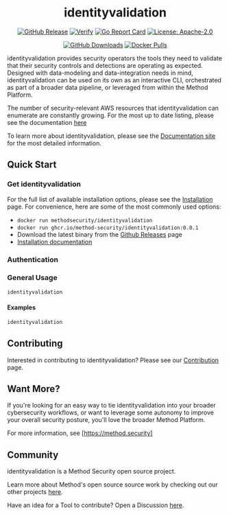 <div align="center">
<h1>identityvalidation</h1>

[![GitHub Release][release-img]][release]
[![Verify][verify-img]][verify]
[![Go Report Card][go-report-img]][go-report]
[![License: Apache-2.0][license-img]][license]

[![GitHub Downloads][github-downloads-img]][release]
[![Docker Pulls][docker-pulls-img]][docker-pull]

</div>

identityvalidation provides security operators the tools they need to validate that their security controls and detections are operating as expected. Designed with data-modeling and data-integration needs in mind, identityvalidation can be used on its own as an interactive CLI, orchestrated as part of a broader data pipeline, or leveraged from within the Method Platform.

The number of security-relevant AWS resources that identityvalidation can enumerate are constantly growing. For the most up to date listing, please see the documentation [here](docs-capabilities)

To learn more about identityvalidation, please see the [Documentation site](https://method-security.github.io/identityvalidation/) for the most detailed information.

## Quick Start

### Get identityvalidation

For the full list of available installation options, please see the [Installation](./docs/getting-started/index.md) page. For convenience, here are some of the most commonly used options:

- `docker run methodsecurity/identityvalidation`
- `docker run ghcr.io/method-security/identityvalidation:0.0.1`
- Download the latest binary from the [Github Releases](releases) page
- [Installation documentation](./docs/getting-started/index.md)

### Authentication


### General Usage

```bash
identityvalidation
```

#### Examples

```bash
identityvalidation
```


## Contributing

Interested in contributing to identityvalidation? Please see our [Contribution](#) page.

## Want More?

If you're looking for an easy way to tie identityvalidation into your broader cybersecurity workflows, or want to leverage some autonomy to improve your overall security posture, you'll love the broader Method Platform.

For more information, see [https://method.security]

## Community

identityvalidation is a Method Security open source project.

Learn more about Method's open source source work by checking out our other projects [here](github-org).

Have an idea for a Tool to contribute? Open a Discussion [here](discussion).

[verify]: https://github.com/Method-Security/identityvalidation/actions/workflows/verify.yml
[verify-img]: https://github.com/Method-Security/identityvalidation/actions/workflows/verify.yml/badge.svg
[go-report]: https://goreportcard.com/report/github.com/Method-Security/identityvalidation
[go-report-img]: https://goreportcard.com/badge/github.com/Method-Security/identityvalidation
[release]: https://github.com/Method-Security/identityvalidation/releases
[releases]: https://github.com/Method-Security/identityvalidation/releases/latest
[release-img]: https://img.shields.io/github/release/Method-Security/identityvalidation.svg?logo=github
[github-downloads-img]: https://img.shields.io/github/downloads/Method-Security/identityvalidation/total?logo=github
[docker-pulls-img]: https://img.shields.io/docker/pulls/methodsecurity/identityvalidation?logo=docker&label=docker%20pulls%20%2F%20identityvalidation
[docker-pull]: https://hub.docker.com/r/methodsecurity/identityvalidation
[license]: https://github.com/Method-Security/identityvalidation/blob/main/LICENSE
[license-img]: https://img.shields.io/badge/License-Apache%202.0-blue.svg
[homepage]: https://method.security
[docs-home]: https://method-security.github.io/identityvalidation
[docs-capabilities]: https://method-security.github.io/identityvalidation/docs/index.html
[discussion]: https://github.com/Method-Security/identityvalidation/discussions
[github-org]: https://github.com/Method-Security